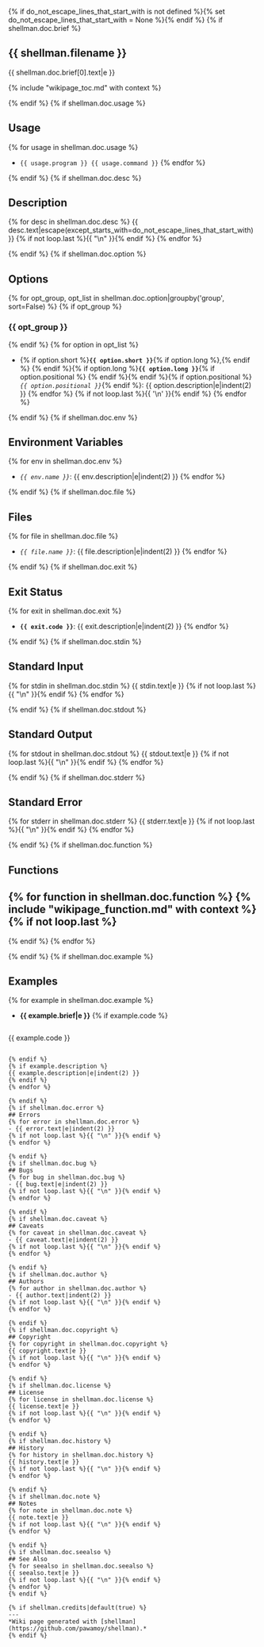{% if do_not_escape_lines_that_start_with is not defined %}{% set do_not_escape_lines_that_start_with = None %}{% endif %}
{% if shellman.doc.brief %}
## {{ shellman.filename }}
{{ shellman.doc.brief[0].text|e }}

{% include "wikipage_toc.md" with context %}

{% endif %}
{% if shellman.doc.usage %}
## Usage
{% for usage in shellman.doc.usage %}
- `{{ usage.program }} {{ usage.command }}`
{% endfor %}

{% endif %}
{% if shellman.doc.desc %}
## Description
{% for desc in shellman.doc.desc %}
{{ desc.text|escape(except_starts_with=do_not_escape_lines_that_start_with) }}
{% if not loop.last %}{{ "\n" }}{% endif %}
{% endfor %}

{% endif %}
{% if shellman.doc.option %}
## Options
{% for opt_group, opt_list in shellman.doc.option|groupby('group', sort=False) %}
{% if opt_group %}
### {{ opt_group }}
{% endif %}
{% for option in opt_list %}
- {% if option.short %}**`{{ option.short }}`**{% if option.long %},{% endif %} {% endif %}{% if option.long %}**`{{ option.long }}`**{% if option.positional %} {% endif %}{% endif %}{% if option.positional %}*`{{ option.positional }}`*{% endif %}:
  {{ option.description|e|indent(2) }}
{% endfor %}
{% if not loop.last %}{{ '\n' }}{% endif %}
{% endfor %}

{% endif %}
{% if shellman.doc.env %}
## Environment Variables
{% for env in shellman.doc.env %}
- *`{{ env.name }}`*:
  {{ env.description|e|indent(2) }}
{% endfor %}

{% endif %}
{% if shellman.doc.file %}
## Files
{% for file in shellman.doc.file %}
- *`{{ file.name }}`*:
  {{ file.description|e|indent(2) }}
{% endfor %}

{% endif %}
{% if shellman.doc.exit %}
## Exit Status
{% for exit in shellman.doc.exit %}
- **`{{ exit.code }}`**:
  {{ exit.description|e|indent(2) }}
{% endfor %}

{% endif %}
{% if shellman.doc.stdin %}
## Standard Input
{% for stdin in shellman.doc.stdin %}
{{ stdin.text|e }}
{% if not loop.last %}{{ "\n" }}{% endif %}
{% endfor %}

{% endif %}
{% if shellman.doc.stdout %}
## Standard Output
{% for stdout in shellman.doc.stdout %}
{{ stdout.text|e }}
{% if not loop.last %}{{ "\n" }}{% endif %}
{% endfor %}

{% endif %}
{% if shellman.doc.stderr %}
## Standard Error
{% for stderr in shellman.doc.stderr %}
{{ stderr.text|e }}
{% if not loop.last %}{{ "\n" }}{% endif %}
{% endfor %}

{% endif %}
{% if shellman.doc.function %}
## Functions
{% for function in shellman.doc.function %}
{% include "wikipage_function.md" with context %}
{% if not loop.last %}
---
{% endif %}
{% endfor %}

{% endif %}
{% if shellman.doc.example %}
## Examples
{% for example in shellman.doc.example %}
- **{{ example.brief|e }}**
{% if example.code %}

  ```{{ example.code_lang }}
{{ example.code }}
  ```

{% endif %}
{% if example.description %}
  {{ example.description|e|indent(2) }}
{% endif %}
{% endfor %}

{% endif %}
{% if shellman.doc.error %}
## Errors
{% for error in shellman.doc.error %}
- {{ error.text|e|indent(2) }}
{% if not loop.last %}{{ "\n" }}{% endif %}
{% endfor %}

{% endif %}
{% if shellman.doc.bug %}
## Bugs
{% for bug in shellman.doc.bug %}
- {{ bug.text|e|indent(2) }}
{% if not loop.last %}{{ "\n" }}{% endif %}
{% endfor %}

{% endif %}
{% if shellman.doc.caveat %}
## Caveats
{% for caveat in shellman.doc.caveat %}
- {{ caveat.text|e|indent(2) }}
{% if not loop.last %}{{ "\n" }}{% endif %}
{% endfor %}

{% endif %}
{% if shellman.doc.author %}
## Authors
{% for author in shellman.doc.author %}
- {{ author.text|indent(2) }}
{% if not loop.last %}{{ "\n" }}{% endif %}
{% endfor %}

{% endif %}
{% if shellman.doc.copyright %}
## Copyright
{% for copyright in shellman.doc.copyright %}
{{ copyright.text|e }}
{% if not loop.last %}{{ "\n" }}{% endif %}
{% endfor %}

{% endif %}
{% if shellman.doc.license %}
## License
{% for license in shellman.doc.license %}
{{ license.text|e }}
{% if not loop.last %}{{ "\n" }}{% endif %}
{% endfor %}

{% endif %}
{% if shellman.doc.history %}
## History
{% for history in shellman.doc.history %}
{{ history.text|e }}
{% if not loop.last %}{{ "\n" }}{% endif %}
{% endfor %}

{% endif %}
{% if shellman.doc.note %}
## Notes
{% for note in shellman.doc.note %}
{{ note.text|e }}
{% if not loop.last %}{{ "\n" }}{% endif %}
{% endfor %}

{% endif %}
{% if shellman.doc.seealso %}
## See Also
{% for seealso in shellman.doc.seealso %}
{{ seealso.text|e }}
{% if not loop.last %}{{ "\n" }}{% endif %}
{% endfor %}
{% endif %}

{% if shellman.credits|default(true) %}
---
*Wiki page generated with [shellman](https://github.com/pawamoy/shellman).*
{% endif %}

